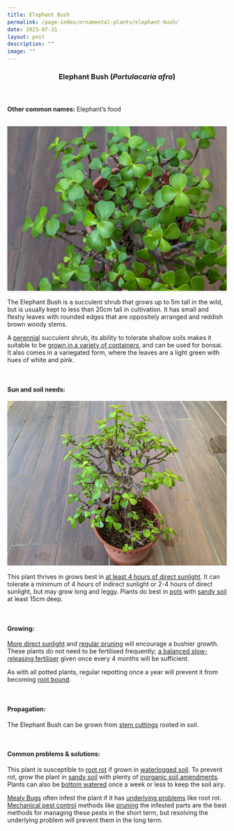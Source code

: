 ```yaml
---
title: Elephant Bush
permalink: /page-index/ornamental-plants/elephant-bush/
date: 2023-07-31
layout: post
description: ""
image: ""
---
```

<header> 
	<h3>Elephant Bush (<em>Portulacaria afra</em>)</h3> 
</header> 
 
<section> 
	<p><strong>Other common names:</strong> Elephant’s food</p> 
	<br> 
</section> 
 
<section>
	<img title="Elephant bush leaves. Photo by Jacqueline Chua." src="/images/Plants/elephantsfood%20(2)_jacquelinechua.jpg">
	<p>The Elephant Bush is a succulent shrub that grows up to 5m tall in the wild, but is usually kept to less than 20cm tall in cultivation. It has small and fleshy leaves with rounded edges that are oppositely arranged and reddish brown woody stems.</p>
	<p>A <a href="/learn-more-about-gardening/glossary/#p">perennial</a> succulent shrub, its ability to tolerate shallow soils makes it suitable to be <a href="/page-index/horticulture-techniques/planting-in-containers/">grown in a variety of containers</a>, and can be used for bonsai. It also comes in a variegated form, where the leaves are a light green with hues of white and pink.</p>
	 <br> 
</section> 
 
<section> 
  <h4>Sun and soil needs:</h4> 
	<img title="Elephant bush growing in a pot. Photo by Jacqueline Chua." src="/images/Plants/elephantsfood%20(1)_jacquelinechua.jpg">
  <p>This plant thrives in grows best in <a href="/page-index/horticulture-techniques/gauging-light/">at least 4 hours of direct sunlight</a>. It can tolerate a minimum of 4 hours of indirect sunlight or 2-4 hours of direct sunlight, but may grow long and leggy. Plants do best in <a href="/page-index/horticulture-techniques/planting-in-containers/">pots</a> with <a href="/page-index/horticulture-techniques/soil/">sandy soil</a> at least 15cm deep.</p> 
	<br>
</section>

<section> 
  <h4>Growing:</h4> 
	<p><a href="/page-index/horticulture-techniques/gauging-light/">More direct sunlight</a> and <a href="/page-index/horticulture-techniques/pruning/">regular pruning</a> will encourage a bushier growth. These plants do not need to be fertilised frequently; <a href="/page-index/horticulture-techniques/fertilising/">a balanced slow-releasing fertiliser</a> given once every 4 months will be sufficient.</p> 
			<p>As with all potted plants, regular repotting once a year will prevent it from becoming <a href="/page-index/plant-problems/root-bound/">root bound</a>.</p> 
	<br> 
</section> 

<section> 
  <h4>Propagation:</h4> 
	<p>The Elephant Bush can be grown from <a href="/page-index/horticulture-techniques/propagating-by-cuttings/">stem cuttings</a> rooted in soil.</p> 
	<br> 
</section> 
 
<section> 
  <h4>Common problems &amp; solutions:</h4> 
	<p>This plant is susceptible to <a href="/page-index/plant-problems/root-rot/">root rot</a> if grown in <a href="/page-index/plant-problems/waterlogging/">waterlogged soil</a>. To prevent rot, grow the plant in <a href="/page-index/horticulture-techniques/soil/">sandy soil</a> with plenty of <a href="/page-index/horticulture-techniques/soil-amendments/">inorganic soil amendments</a>. Plants can also be <a href="/page-index/horticulture-techniques/bottom-watering/">bottom watered</a> once a week or less to keep the soil airy.</p>
	<p><a href="/page-index/pests/mealy-bugs/">Mealy Bugs</a> often infest the plant if it has <a href="/learn-more-about-gardening/plant-problems/">underlying problems</a> like root rot. <a href="/horticulture-techniques/pest-control/">Mechanical pest control</a> methods like <a href="/page-index/horticulture-techniques/pruning/">pruning</a> the infested parts are the best methods for managing these pests in the short term, but resolving the underlying problem will prevent them in the long term.</p>
	<br> 
</section>